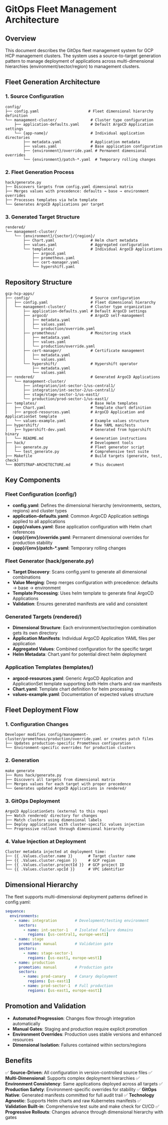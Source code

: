 # GitOps Fleet Management Architecture

## Overview

This document describes the GitOps fleet management system for GCP HCP management clusters. The system uses a source-to-target generation pattern to manage deployment of applications across multi-dimensional hierarchies (environment/sector/region) to management clusters.

## Fleet Generation Architecture

### 1. Source Configuration
```
config/
├── config.yaml                      # Fleet dimensional hierarchy definition
└── management-cluster/               # Cluster type configuration
    ├── application-defaults.yaml     # Default ArgoCD Application settings
    └── {app-name}/                   # Individual application directories
        ├── metadata.yaml             # Application metadata
        ├── values.yaml               # Base application configuration
        ├── {environment}/override.yaml # Permanent dimensional overrides
        └── {environment}/patch-*.yaml  # Temporary rolling changes
```

### 2. Fleet Generation Process
```
hack/generate.py
├── Discovers targets from config.yaml dimensional matrix
├── Merges values with precedence: defaults → base → environment overrides
├── Processes templates via helm template
└── Generates ArgoCD Applications per target
```

### 3. Generated Target Structure
```
rendered/
└── management-cluster/
    └── {environment}/{sector}/{region}/
        ├── Chart.yaml                # Helm chart metadata
        ├── values.yaml               # Aggregated configuration
        └── templates/                # Individual ArgoCD Applications
            ├── argocd.yaml
            ├── prometheus.yaml
            ├── cert-manager.yaml
            └── hypershift.yaml
```

## Repository Structure

```
gcp-hcp-apps/
├── config/                           # Source configuration
│   ├── config.yaml                   # Fleet dimensional hierarchy
│   └── management-cluster/           # Cluster type organization
│       ├── application-defaults.yaml # Default ArgoCD settings
│       ├── argocd/                   # ArgoCD self-management
│       │   ├── metadata.yaml
│       │   ├── values.yaml
│       │   └── production/override.yaml
│       ├── prometheus/               # Monitoring stack
│       │   ├── metadata.yaml
│       │   ├── values.yaml
│       │   └── production/override.yaml
│       ├── cert-manager/             # Certificate management
│       │   ├── metadata.yaml
│       │   └── values.yaml
│       └── hypershift/               # Hypershift operator
│           ├── metadata.yaml
│           └── values.yaml
├── rendered/                         # Generated ArgoCD Applications
│   └── management-cluster/
│       ├── integration/int-sector-1/us-central1/
│       ├── integration/int-sector-2/us-central1/
│       ├── stage/stage-sector-1/us-east1/
│       └── production/prod-sector-1/us-east1/
├── templates/                        # Base Helm templates
│   ├── Chart.yaml                    # Template chart definition
│   ├── argocd-resources.yaml         # ArgoCD Application and ApplicationSet template
│   └── values-example.yaml           # Example values structure
├── hypershift/                       # Raw YAML manifests
│   ├── hypershift-dev.yaml           # Generated from hypershift binary
│   └── README.md                     # Generation instructions
├── hack/                             # Development tools
│   ├── generate.py                   # Fleet generator script
│   └── test_generate.py              # Comprehensive test suite
├── Makefile                          # Build targets (generate, test, check)
└── BOOTSTRAP-ARCHITECTURE.md         # This document
```

## Key Components

### Fleet Configuration (config/)
- **config.yaml**: Defines the dimensional hierarchy (environments, sectors, regions) and cluster types
- **application-defaults.yaml**: Common ArgoCD Application settings applied to all applications
- **{app}/values.yaml**: Base application configuration with Helm chart references
- **{app}/{env}/override.yaml**: Permanent dimensional overrides for production stability
- **{app}/{env}/patch-*.yaml**: Temporary rolling changes

### Fleet Generator (hack/generate.py)
- **Target Discovery**: Scans config.yaml to generate all dimensional combinations
- **Value Merging**: Deep merges configuration with precedence: defaults → base → environment
- **Template Processing**: Uses helm template to generate final ArgoCD Applications
- **Validation**: Ensures generated manifests are valid and consistent

### Generated Targets (rendered/)
- **Dimensional Structure**: Each environment/sector/region combination gets its own directory
- **Application Manifests**: Individual ArgoCD Application YAML files per application
- **Aggregated Values**: Combined configuration for the specific target
- **Helm Metadata**: Chart.yaml for potential direct helm deployment

### Application Templates (templates/)
- **argocd-resources.yaml**: Generic ArgoCD Application and ApplicationSet template supporting both Helm charts and raw manifests
- **Chart.yaml**: Template chart definition for helm processing
- **values-example.yaml**: Documentation of expected values structure

## Fleet Deployment Flow

### 1. Configuration Changes
```
Developer modifies config/management-cluster/prometheus/production/override.yaml or creates patch files
├── Updates production-specific Prometheus configuration
└── Environment-specific overrides for production clusters
```

### 2. Generation
```
make generate
├── Runs hack/generate.py
├── Discovers all targets from dimensional matrix
├── Merges values for each target with proper precedence
└── Generates updated ArgoCD Applications in rendered/
```

### 3. GitOps Deployment
```
ArgoCD ApplicationSets (external to this repo)
├── Watch rendered/ directory for changes
├── Match clusters using dimensional labels
├── Deploy applications with cluster-specific values injection
└── Progressive rollout through dimensional hierarchy
```

### 4. Value Injection at Deployment
```
Cluster metadata injected at deployment time:
├── {{ .Values.cluster.name }}       # Target cluster name
├── {{ .Values.cluster.region }}     # GCP region
├── {{ .Values.cluster.projectId }}  # GCP project ID
└── {{ .Values.cluster.vpcId }}      # VPC identifier
```

## Dimensional Hierarchy

The fleet supports multi-dimensional deployment patterns defined in config.yaml:

```yaml
sequence:
  environments:
    - name: integration        # Development/testing environment
      sectors:
        - name: int-sector-1   # Isolated failure domains
          regions: [us-central1, europe-west1]
    - name: stage
      promotion: manual        # Validation gate
      sectors:
        - name: stage-sector-1
          regions: [us-east1, europe-west1]
    - name: production
      promotion: manual        # Production gate
      sectors:
        - name: prod-canary    # Canary deployment
          regions: [us-east1]
        - name: prod-sector-1  # Full production
          regions: [us-east1, europe-east1]
```

## Promotion and Validation

- **Automated Progression**: Changes flow through integration automatically
- **Manual Gates**: Staging and production require explicit promotion
- **Environment Overrides**: Production uses stable versions and enhanced resources
- **Dimensional Isolation**: Failures contained within sectors/regions

## Benefits

✅ **Source-Driven**: All configuration in version-controlled source files
✅ **Multi-Dimensional**: Supports complex deployment hierarchies
✅ **Environment Consistency**: Same applications deployed across all targets
✅ **Production Safety**: Environment-specific overrides for stability
✅ **GitOps Native**: Generated manifests committed for full audit trail
✅ **Technology Agnostic**: Supports Helm charts and raw Kubernetes manifests
✅ **Validation Built-in**: Comprehensive test suite and make check for CI/CD
✅ **Progressive Rollouts**: Changes advance through dimensional hierarchy with gates